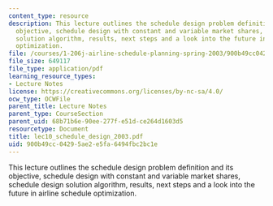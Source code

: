 ```yaml
---
content_type: resource
description: This lecture outlines the schedule design problem definition and its
  objective, schedule design with constant and variable market shares, schedule design
  solution algorithm, results, next steps and a look into the future in airline schedule
  optimization.
file: /courses/1-206j-airline-schedule-planning-spring-2003/900b49cc04295ae2e5fa6494fbc2bc1e_lec10_schedule_design_2003.pdf
file_size: 649117
file_type: application/pdf
learning_resource_types:
- Lecture Notes
license: https://creativecommons.org/licenses/by-nc-sa/4.0/
ocw_type: OCWFile
parent_title: Lecture Notes
parent_type: CourseSection
parent_uid: 68b71b6e-90ee-277f-e51d-ce264d1603d5
resourcetype: Document
title: lec10_schedule_design_2003.pdf
uid: 900b49cc-0429-5ae2-e5fa-6494fbc2bc1e
---
```

This lecture outlines the schedule design problem definition and its objective, schedule design with constant and variable market shares, schedule design solution algorithm, results, next steps and a look into the future in airline schedule optimization.